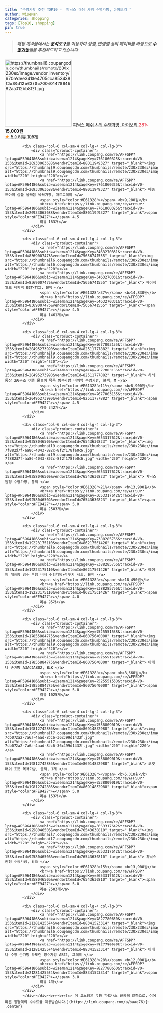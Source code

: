```yaml
---
title: "수영가방 추천 TOP10 -  피닉스 메쉬 샤워 수영가방, 아이보리 "
author: WiseMan
categories: shopping
tags: [Top10, shopping]
pin: true
---
```


> ##### 해당 게시물에서는 [**분석도구**](https://itemscout.io/)를 이용하여 **성별**, **연령별** 등의 데이터를 바탕으로 [**수영가방**](https://link.coupang.com/a/baae76)들을 추천해드리고 있습니다.
<div class="container"><div class="row">
            <div class="col-6 col-sm-4 col-lg-4 col-lg-3">
                <div class="product-container">
                    <a href="https://link.coupang.com/re/AFFSDP?lptag=AF5964186&subid=wiseman1214&pageKey=7411016453&traceid=V0-153&itemId=19201949214&vendorItemId=86319280668" target="_blank"><img src="https://thumbnail8.coupangcdn.com/thumbnails/remote/230x230ex/image/vendor_inventory/670a/dee3418e4705dca853438f2a80d12b6359c70940147884582aa012bb8f21.jpg" alt="https://thumbnail8.coupangcdn.com/thumbnails/remote/230x230ex/image/vendor_inventory/670a/dee3418e4705dca853438f2a80d12b6359c70940147884582aa012bb8f21.jpg" width="220" height="220"></a>
                    <a href="https://link.coupang.com/re/AFFSDP?lptag=AF5964186&subid=wiseman1214&pageKey=7411016453&traceid=V0-153&itemId=19201949214&vendorItemId=86319280668" target="_blank"> 피닉스 메쉬 샤워 수영가방, 아이보리 </a>
                    <span style="color:#E61328">28%</span> <b>15,000원</b>
                    <br><a href="https://link.coupang.com/re/AFFSDP?lptag=AF5964186&subid=wiseman1214&pageKey=7411016453&traceid=V0-153&itemId=19201949214&vendorItemId=86319280668" target="_blank"><span style="color:#FE9427">★</span> 5.0
                    리뷰 109개</a>
                </div>
            </div>
            
            <div class="col-6 col-sm-4 col-lg-4 col-lg-3">
                <div class="product-container">
                    <a href="https://link.coupang.com/re/AFFSDP?lptag=AF5964186&subid=wiseman1214&pageKey=7761860325&traceid=V0-153&itemId=20933063688&vendorItemId=88011949327" target="_blank"><img src="https://thumbnail9.coupangcdn.com/thumbnails/remote/230x230ex/image/vendor_inventory/574d/6676bc71cc9faf2b17b53783d9c7f5654af79785f101f7c37438f3b5c80f.jpg" alt="https://thumbnail9.coupangcdn.com/thumbnails/remote/230x230ex/image/vendor_inventory/574d/6676bc71cc9faf2b17b53783d9c7f5654af79785f101f7c37438f3b5c80f.jpg" width="220" height="220"></a>
                    <a href="https://link.coupang.com/re/AFFSDP?lptag=AF5964186&subid=wiseman1214&pageKey=7761860325&traceid=V0-153&itemId=20933063688&vendorItemId=88011949327" target="_blank"> 메종드아야 심플 물빠짐 목욕가방, 매트그레이 </a>
                    <span style="color:#E61328"></span> <b>9,200원</b>
                    <br><a href="https://link.coupang.com/re/AFFSDP?lptag=AF5964186&subid=wiseman1214&pageKey=7761860325&traceid=V0-153&itemId=20933063688&vendorItemId=88011949327" target="_blank"><span style="color:#FE9427">★</span> 4.5
                    리뷰 163개</a>
                </div>
            </div>
            
            <div class="col-6 col-sm-4 col-lg-4 col-lg-3">
                <div class="product-container">
                    <a href="https://link.coupang.com/re/AFFSDP?lptag=AF5964186&subid=wiseman1214&pageKey=5463270331&traceid=V0-153&itemId=8369007473&vendorItemId=75656741555" target="_blank"><img src="https://thumbnail6.coupangcdn.com/thumbnails/remote/230x230ex/image/rs_quotation_api/cbgdmirf/c63ea9eec585450eba2ca4de376764ac.jpg" alt="https://thumbnail6.coupangcdn.com/thumbnails/remote/230x230ex/image/rs_quotation_api/cbgdmirf/c63ea9eec585450eba2ca4de376764ac.jpg" width="220" height="220"></a>
                    <a href="https://link.coupang.com/re/AFFSDP?lptag=AF5964186&subid=wiseman1214&pageKey=5463270331&traceid=V0-153&itemId=8369007473&vendorItemId=75656741555" target="_blank"> 베이직엘르 비치백 BET-TC3, 블랙 </a>
                    <span style="color:#E61328">37%</span> <b>14,830원</b>
                    <br><a href="https://link.coupang.com/re/AFFSDP?lptag=AF5964186&subid=wiseman1214&pageKey=5463270331&traceid=V0-153&itemId=8369007473&vendorItemId=75656741555" target="_blank"><span style="color:#FE9427">★</span> 4.5
                    리뷰 1461개</a>
                </div>
            </div>
            
            <div class="col-6 col-sm-4 col-lg-4 col-lg-3">
                <div class="product-container">
                    <a href="https://link.coupang.com/re/AFFSDP?lptag=AF5964186&subid=wiseman1214&pageKey=7677003155&traceid=V0-153&itemId=20495273990&vendorItemId=82511777882" target="_blank"><img src="https://thumbnail9.coupangcdn.com/thumbnails/remote/230x230ex/image/vendor_inventory/e760/1a95201e46f2965dd8d3b21224926f50e1f92010e42437b72f787e7df9ca.jpg" alt="https://thumbnail9.coupangcdn.com/thumbnails/remote/230x230ex/image/vendor_inventory/e760/1a95201e46f2965dd8d3b21224926f50e1f92010e42437b72f787e7df9ca.jpg" width="220" height="220"></a>
                    <a href="https://link.coupang.com/re/AFFSDP?lptag=AF5964186&subid=wiseman1214&pageKey=7677003155&traceid=V0-153&itemId=20495273990&vendorItemId=82511777882" target="_blank"> 하늬통상 2중구조 여행 물놀이 목욕 방수가방 비치백 수영가방, 블랙, M </a>
                    <span style="color:#E61328">11%</span> <b>8,900원</b>
                    <br><a href="https://link.coupang.com/re/AFFSDP?lptag=AF5964186&subid=wiseman1214&pageKey=7677003155&traceid=V0-153&itemId=20495273990&vendorItemId=82511777882" target="_blank"><span style="color:#FE9427">★</span> 4.5
                    리뷰 342개</a>
                </div>
            </div>
            
            <div class="col-6 col-sm-4 col-lg-4 col-lg-3">
                <div class="product-container">
                    <a href="https://link.coupang.com/re/AFFSDP?lptag=AF5964186&subid=wiseman1214&pageKey=5653317642&traceid=V0-153&itemId=9258046509&vendorItemId=76543630823" target="_blank"><img src="https://thumbnail9.coupangcdn.com/thumbnails/remote/230x230ex/image/retail/images/325625187276268-7f882d7f-aa86-4043-892c-8f2f178fe0c6.jpg" alt="https://thumbnail9.coupangcdn.com/thumbnails/remote/230x230ex/image/retail/images/325625187276268-7f882d7f-aa86-4043-892c-8f2f178fe0c6.jpg" width="220" height="220"></a>
                    <a href="https://link.coupang.com/re/AFFSDP?lptag=AF5964186&subid=wiseman1214&pageKey=5653317642&traceid=V0-153&itemId=9258046509&vendorItemId=76543630823" target="_blank"> 피닉스 원형 수영가방, 블랙 </a>
                    <span style="color:#E61328">21%</span> <b>13,900원</b>
                    <br><a href="https://link.coupang.com/re/AFFSDP?lptag=AF5964186&subid=wiseman1214&pageKey=5653317642&traceid=V0-153&itemId=9258046509&vendorItemId=76543630823" target="_blank"><span style="color:#FE9427">★</span> 5.0
                    리뷰 2503개</a>
                </div>
            </div>
            
            <div class="col-6 col-sm-4 col-lg-4 col-lg-3">
                <div class="product-container">
                    <a href="https://link.coupang.com/re/AFFSDP?lptag=AF5964186&subid=wiseman1214&pageKey=7388285756&traceid=V0-153&itemId=19223175110&vendorItemId=86217561426" target="_blank"><img src="https://thumbnail6.coupangcdn.com/thumbnails/remote/230x230ex/image/vendor_inventory/5dfd/277742ce536b3da0906c769d8bfd9494124dbcafc7178f4cd1ff441d6f21.jpg" alt="https://thumbnail6.coupangcdn.com/thumbnails/remote/230x230ex/image/vendor_inventory/5dfd/277742ce536b3da0906c769d8bfd9494124dbcafc7178f4cd1ff441d6f21.jpg" width="220" height="220"></a>
                    <a href="https://link.coupang.com/re/AFFSDP?lptag=AF5964186&subid=wiseman1214&pageKey=7388285756&traceid=V0-153&itemId=19223175110&vendorItemId=86217561426" target="_blank"> 에이팀 대용량 방수 투명 비치 수영가방+파우치 세트, 블랙 </a>
                    <span style="color:#E61328"></span> <b>18,490원</b>
                    <br><a href="https://link.coupang.com/re/AFFSDP?lptag=AF5964186&subid=wiseman1214&pageKey=7388285756&traceid=V0-153&itemId=19223175110&vendorItemId=86217561426" target="_blank"><span style="color:#FE9427">★</span> 4.0
                    리뷰 95개</a>
                </div>
            </div>
            
            <div class="col-6 col-sm-4 col-lg-4 col-lg-3">
                <div class="product-container">
                    <a href="https://link.coupang.com/re/AFFSDP?lptag=AF5964186&subid=wiseman1214&pageKey=7525551538&traceid=V0-153&itemId=17855884775&vendorItemId=86075640000" target="_blank"><img src="https://thumbnail9.coupangcdn.com/thumbnails/remote/230x230ex/image/vendor_inventory/5986/743ee77eb524f0a940b9db1ef53c2072a1038b7ad738d488804595762fb4.jpg" alt="https://thumbnail9.coupangcdn.com/thumbnails/remote/230x230ex/image/vendor_inventory/5986/743ee77eb524f0a940b9db1ef53c2072a1038b7ad738d488804595762fb4.jpg" width="220" height="220"></a>
                    <a href="https://link.coupang.com/re/AFFSDP?lptag=AF5964186&subid=wiseman1214&pageKey=7525551538&traceid=V0-153&itemId=17855884775&vendorItemId=86075640000" target="_blank"> 아레나 손가방 A3AC1AB02, BLK </a>
                    <span style="color:#E61328"></span> <b>8,560원</b>
                    <br><a href="https://link.coupang.com/re/AFFSDP?lptag=AF5964186&subid=wiseman1214&pageKey=7525551538&traceid=V0-153&itemId=17855884775&vendorItemId=86075640000" target="_blank"><span style="color:#FE9427">★</span> 5.0
                    리뷰 1025개</a>
                </div>
            </div>
            
            <div class="col-6 col-sm-4 col-lg-4 col-lg-3">
                <div class="product-container">
                    <a href="https://link.coupang.com/re/AFFSDP?lptag=AF5964186&subid=wiseman1214&pageKey=7538809019&traceid=V0-153&itemId=19812742886&vendorItemId=86914852988" target="_blank"><img src="https://thumbnail7.coupangcdn.com/thumbnails/remote/230x230ex/image/retail/images/1196386660531399-7cb072a2-7a6a-4aad-8dc6-36c399d1432f.jpg" alt="https://thumbnail7.coupangcdn.com/thumbnails/remote/230x230ex/image/retail/images/1196386660531399-7cb072a2-7a6a-4aad-8dc6-36c399d1432f.jpg" width="220" height="220"></a>
                    <a href="https://link.coupang.com/re/AFFSDP?lptag=AF5964186&subid=wiseman1214&pageKey=7538809019&traceid=V0-153&itemId=19812742886&vendorItemId=86914852988" target="_blank"> 코멧 매쉬 포켓 목욕가방, 블랙, 1개 </a>
                    <span style="color:#E61328"></span> <b>5,310원</b>
                    <br><a href="https://link.coupang.com/re/AFFSDP?lptag=AF5964186&subid=wiseman1214&pageKey=7538809019&traceid=V0-153&itemId=19812742886&vendorItemId=86914852988" target="_blank"><span style="color:#FE9427">★</span> 5.0
                    리뷰 153개</a>
                </div>
            </div>
            
            <div class="col-6 col-sm-4 col-lg-4 col-lg-3">
                <div class="product-container">
                    <a href="https://link.coupang.com/re/AFFSDP?lptag=AF5964186&subid=wiseman1214&pageKey=5653317642&traceid=V0-153&itemId=9258046506&vendorItemId=76543630810" target="_blank"><img src="https://thumbnail7.coupangcdn.com/thumbnails/remote/230x230ex/image/rs_quotation_api/348u2xqw/4306617e086c4f03a1da938125ff9d64.jpg" alt="https://thumbnail7.coupangcdn.com/thumbnails/remote/230x230ex/image/rs_quotation_api/348u2xqw/4306617e086c4f03a1da938125ff9d64.jpg" width="220" height="220"></a>
                    <a href="https://link.coupang.com/re/AFFSDP?lptag=AF5964186&subid=wiseman1214&pageKey=5653317642&traceid=V0-153&itemId=9258046506&vendorItemId=76543630810" target="_blank"> 피닉스 원형 수영가방, 핑크 </a>
                    <span style="color:#E61328">15%</span> <b>13,900원</b>
                    <br><a href="https://link.coupang.com/re/AFFSDP?lptag=AF5964186&subid=wiseman1214&pageKey=5653317642&traceid=V0-153&itemId=9258046506&vendorItemId=76543630810" target="_blank"><span style="color:#FE9427">★</span> 5.0
                    리뷰 2503개</a>
                </div>
            </div>
            
            <div class="col-6 col-sm-4 col-lg-4 col-lg-3">
                <div class="product-container">
                    <a href="https://link.coupang.com/re/AFFSDP?lptag=AF5964186&subid=wiseman1214&pageKey=7827780650&traceid=V0-153&itemId=21281425574&vendorItemId=88341523314" target="_blank"><img src="https://thumbnail6.coupangcdn.com/thumbnails/remote/230x230ex/image/vendor_inventory/29b7/a11f68c0179e2311405243ed51575dfbfc2be73f9a83396ad304161dbf1d.jpg" alt="https://thumbnail6.coupangcdn.com/thumbnails/remote/230x230ex/image/vendor_inventory/29b7/a11f68c0179e2311405243ed51575dfbfc2be73f9a83396ad304161dbf1d.jpg" width="220" height="220"></a>
                    <a href="https://link.coupang.com/re/AFFSDP?lptag=AF5964186&subid=wiseman1214&pageKey=7827780650&traceid=V0-153&itemId=21281425574&vendorItemId=88341523314" target="_blank"> 아레나 수영 손가방 타포린 방수가방 AB02, 그레이 </a>
                    <span style="color:#E61328">28%</span> <b>12,000원</b>
                    <br><a href="https://link.coupang.com/re/AFFSDP?lptag=AF5964186&subid=wiseman1214&pageKey=7827780650&traceid=V0-153&itemId=21281425574&vendorItemId=88341523314" target="_blank"><span style="color:#FE9427">★</span> 3.0
                    리뷰 4개</a>
                </div>
            </div>
            </div></div><br><br>[👉 이 포스팅은 쿠팡 파트너스 활동의 일환으로, 이에 따른 일정액의 수수료를 제공받습니다.](https://link.coupang.com/a/baae76){: .center}
